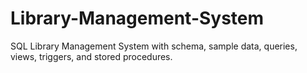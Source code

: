 # Library-Management-System
SQL Library Management System with schema, sample data, queries, views, triggers, and stored procedures.
